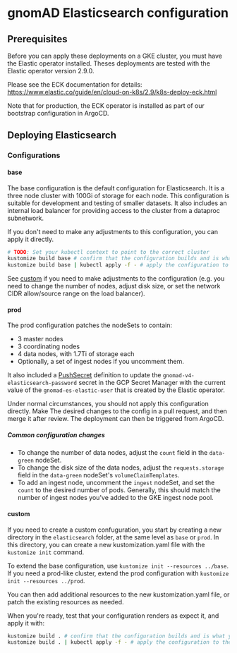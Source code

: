 # gnomAD Elasticsearch configuration

## Prerequisites

Before you can apply these deployments on a GKE cluster, you must have the Elastic operator installed. Theses deployments are tested with the Elastic operator version 2.9.0.

Please see the ECK documentation for details: https://www.elastic.co/guide/en/cloud-on-k8s/2.9/k8s-deploy-eck.html

Note that for production, the ECK operator is installed as part of our bootstrap configuration in ArgoCD.

## Deploying Elasticsearch

### Configurations

#### base

The base configuration is the default configuration for Elasticsearch. It is a three node cluster with 100Gi of storage for each node. This configuration is suitable for development and testing of smaller datasets. It also includes an internal load balancer for providing access to the cluster from a dataproc subnetwork.

If you don't need to make any adjustments to this configuration, you can apply it directly.

```bash
# TODO: Set your kubectl context to point to the correct cluster
kustomize build base # confirm that the configuration builds and is what you want
kustomize build base | kubectl apply -f - # apply the configuration to the cluster
```

See [custom](#custom) if you need to make adjustments to the configuration (e.g. you need to change the number of nodes, adjust disk size, or set the network CIDR allow/source range on the load balancer).


#### prod

The prod configuration patches the nodeSets to contain:

- 3 master nodes
- 3 coordinating nodes
- 4 data nodes, with 1.7Ti of storage each
- Optionally, a set of ingest nodes if you uncomment them.


It also included a [PushSecret](https://external-secrets.io/latest/api/pushsecret/) definition to update the `gnomad-v4-elasticsearch-password` secret in the GCP Secret Manager with the current value of the `gnomad-es-elastic-user` that is created by the Elastic operator.

Under normal circumstances, you should not apply this configuration directly. Make The desired changes to the config in a pull request, and then merge it after review. The deployment can then be triggered from ArgoCD.

##### Common configuration changes

- To change the number of data nodes, adjust the `count` field in the `data-green` nodeSet.
- To change the disk size of the data nodes, adjust the `requests.storage` field in the `data-green` nodeSet's `volumeClaimTemplates`.
- To add an ingest node, uncomment the `ingest` nodeSet, and set the `count` to the desired number of pods. Generally, this should match the number of ingest nodes you've added to the GKE ingest node pool.


#### custom

If you need to create a custom confuguration, you start by creating a new directory in the `elasticsearch` folder, at the same level as `base` or `prod`. In this directory, you can create a new kustomization.yaml file with the `kustomize init` command.

To extend the base configuration, use `kustomize init --resources ../base`. If you need a prod-like cluster, extend the prod configuration with `kustomize init --resources ../prod`.

You can then add additional resources to the new kustomization.yaml file, or patch the existing resources as needed.

When you're ready, test that your configuration renders as expect it, and apply it with:

```bash
kustomize build . # confirm that the configuration builds and is what you want
kustomize build . | kubectl apply -f - # apply the configuration to the cluster
```
